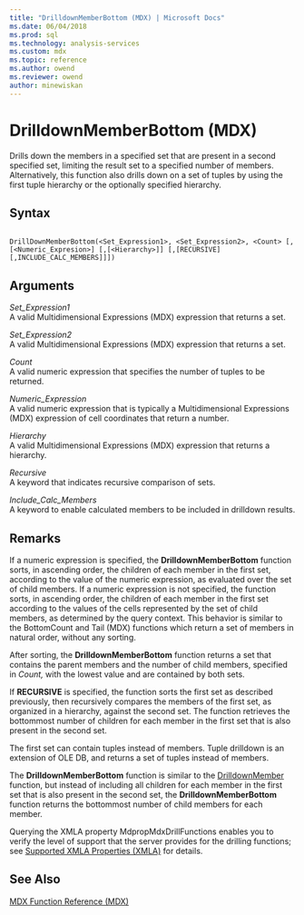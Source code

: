 ```yaml
---
title: "DrilldownMemberBottom (MDX) | Microsoft Docs"
ms.date: 06/04/2018
ms.prod: sql
ms.technology: analysis-services
ms.custom: mdx
ms.topic: reference
ms.author: owend
ms.reviewer: owend
author: minewiskan
---
```

# DrilldownMemberBottom (MDX)


  Drills down the members in a specified set that are present in a second specified set, limiting the result set to a specified number of members. Alternatively, this function also drills down on a set of tuples by using the first tuple hierarchy or the optionally specified hierarchy.  
  
## Syntax  
  
```  
  
DrillDownMemberBottom(<Set_Expression1>, <Set_Expression2>, <Count> [,[<Numeric_Expresion>] [,[<Hierarchy>]] [,[RECURSIVE][,INCLUDE_CALC_MEMBERS]]])  
```  
  
## Arguments  
 *Set_Expression1*  
 A valid Multidimensional Expressions (MDX) expression that returns a set.  
  
 *Set_Expression2*  
 A valid Multidimensional Expressions (MDX) expression that returns a set.  
  
 *Count*  
 A valid numeric expression that specifies the number of tuples to be returned.  
  
 *Numeric_Expression*  
 A valid numeric expression that is typically a Multidimensional Expressions (MDX) expression of cell coordinates that return a number.  
  
 *Hierarchy*  
 A valid Multidimensional Expressions (MDX) expression that returns a hierarchy.  
  
 *Recursive*  
 A keyword that indicates recursive comparison of sets.  
  
 *Include_Calc_Members*  
 A keyword to enable calculated members to be included in drilldown results.  
  
## Remarks  
 If a numeric expression is specified, the **DrilldownMemberBottom** function sorts, in ascending order, the children of each member in the first set, according to the value of the numeric expression, as evaluated over the set of child members. If a numeric expression is not specified, the function sorts, in ascending order, the children of each member in the first set according to the values of the cells represented by the set of child members, as determined by the query context. This behavior is similar to the BottomCount and Tail (MDX) functions which return a set of members in natural order, without any sorting.  
  
 After sorting, the **DrilldownMemberBottom** function returns a set that contains the parent members and the number of child members, specified in *Count,* with the lowest value and are contained by both sets.  
  
 If **RECURSIVE** is specified, the function sorts the first set as described previously, then recursively compares the members of the first set, as organized in a hierarchy, against the second set. The function retrieves the bottommost number of children for each member in the first set that is also present in the second set.  
  
 The first set can contain tuples instead of members. Tuple drilldown is an extension of OLE DB, and returns a set of tuples instead of members.  
  
 The **DrilldownMemberBottom** function is similar to the [DrilldownMember](../mdx/drilldownmember-mdx.md) function, but instead of including all children for each member in the first set that is also present in the second set, the **DrilldownMemberBottom** function returns the bottommost number of child members for each member.  
  
 Querying the XMLA property MdpropMdxDrillFunctions enables you to verify the level of support that the server provides for the drilling functions; see [Supported XMLA Properties &#40;XMLA&#41;](https://docs.microsoft.com/analysis-services/xmla/xml-elements-properties/propertylist-element-supported-xmla-properties) for details.  
  
## See Also  
 [MDX Function Reference &#40;MDX&#41;](../mdx/mdx-function-reference-mdx.md)  
  
  
